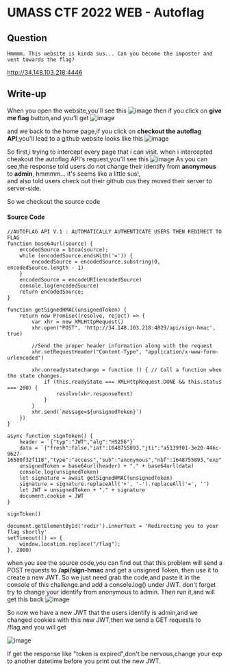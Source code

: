 # UMASS CTF 2022 WEB - Autoflag
## Question
    Hmmmm. This website is kinda sus... Can you become the imposter and vent towards the flag?
http://34.148.103.218:4446
## Write-up
When you open the website,you'll see this
![image](https://user-images.githubusercontent.com/94618005/162439259-6341e608-303c-4c06-bb07-301107674747.png)
then if you click on **give me flag** button,and you'll get
![image](https://user-images.githubusercontent.com/94618005/162439568-5d1b9ae7-e85e-4786-b0ca-e1b51c535802.png)

and we back to the home page,if you click on **checkout the autoflag API**,you'll lead to a github website looks like this
![image](https://user-images.githubusercontent.com/94618005/162440367-62054cef-08a3-4626-a452-6e9e3e37a3e6.png)

So first,i trying to intercept every page that i can visit.
when i intercepted cheakout the autoflag API's request,you'll see this
![image](https://user-images.githubusercontent.com/94618005/162441325-cb5f8cb6-aac8-427d-88ec-18c8c2b235e1.png)
As you can see,the response told users do not change their identify from **anonymous** to **admin**, hmmmm... it's seems like a little sus!,  
and also told users check out their github cus they moved their server to server-side.

So we checkout the source code
#### Source Code
    //AUTOFLAG API V.1 : AUTOMATICALLY AUTHENTICATE USERS THEN REDIRECT TO FLAG
    function base64url(source) {
        encodedSource = btoa(source);
        while (encodedSource.endsWith('=')) {
            encodedSource = encodedSource.substring(0, encodedSource.length - 1)
        }
        encodedSource = encodeURI(encodedSource)
        console.log(encodedSource)
        return encodedSource;
    }

    function getSignedHMAC(unsignedToken) {
        return new Promise((resolve, reject) => {
            var xhr = new XMLHttpRequest()
            xhr.open("POST", 'http://34.148.103.218:4829/api/sign-hmac', true)

            //Send the proper header information along with the request
            xhr.setRequestHeader("Content-Type", "application/x-www-form-urlencoded")

            xhr.onreadystatechange = function () { // Call a function when the state changes.
                if (this.readyState === XMLHttpRequest.DONE && this.status === 200) {
                    resolve(xhr.responseText)
                }
            }
            xhr.send(`message=${unsignedToken}`)
        })
    }

    async function signToken() {
        header = `{"typ":"JWT","alg":"HS256"}`
        data = `{"fresh":false,"iat":1648755893,"jti":"a5139f01-3e20-446c-9627-16580f32f118","type":"access","sub":"anonymous","nbf":1648755893,"exp":1648756793}`
        unsignedToken = base64url(header) + "." + base64url(data)
        console.log(unsignedToken)
        let signature = await getSignedHMAC(unsignedToken)
        signature = signature.replaceAll('+', '-').replaceAll('=', '')
        let JWT = unsignedToken + "." + signature
        document.cookie = JWT
    }

    signToken()

    document.getElementById('redir').innerText = 'Redirecting you to your flag shortly'
    setTimeout(() => {
        window.location.replace("/flag");
    }, 2000)
   when you see the source code,you can find out that this problem will send a POST requests to **/api/sign-hmac** and get a unsigned Token,
   then use it to create a new JWT.
   So we just need grab the code,and paste it in the console of this challenge.and add a console.log() under JWT.
   don't forget try to change your identify from anonymous to admin.
   Then run it,and will get this back
   ![image](https://user-images.githubusercontent.com/94618005/162445164-b62ff40e-0374-48e2-96a7-a3f1b58ebdd8.png)
   
   So now we have a new JWT that the users identify is admin,and we changed cookies with this new JWT,then we send a GET requests to /flag,and you will get
   
  ![image](https://user-images.githubusercontent.com/94618005/162447392-f9a5aa35-9601-4739-80a3-f6a47ab72fa0.png)

   If get the response like "token is expired",don't be nervous,change your exp to another datetime before you print out the new JWT. 
  
